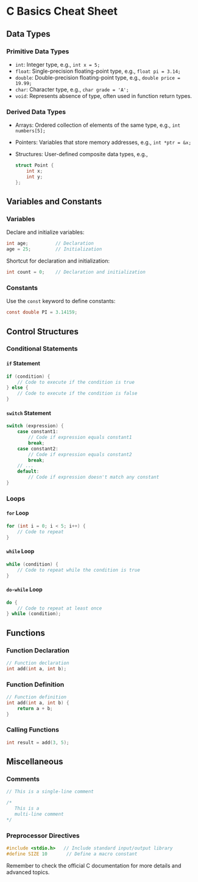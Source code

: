 # C Basics Cheat Sheet

## Data Types

### Primitive Data Types

- `int`: Integer type, e.g., `int x = 5;`
- `float`: Single-precision floating-point type, e.g., `float pi = 3.14;`
- `double`: Double-precision floating-point type, e.g., `double price = 19.99;`
- `char`: Character type, e.g., `char grade = 'A';`
- `void`: Represents absence of type, often used in function return types.

### Derived Data Types

- Arrays: Ordered collection of elements of the same type, e.g., `int numbers[5];`
- Pointers: Variables that store memory addresses, e.g., `int *ptr = &x;`
- Structures: User-defined composite data types, e.g.,

  ```c
  struct Point {
      int x;
      int y;
  };
  ```

## Variables and Constants

### Variables

Declare and initialize variables:

```c
int age;          // Declaration
age = 25;         // Initialization
```

Shortcut for declaration and initialization:

```c
int count = 0;    // Declaration and initialization
```

### Constants

Use the `const` keyword to define constants:

```c
const double PI = 3.14159;
```

## Control Structures

### Conditional Statements

#### `if` Statement

```c
if (condition) {
    // Code to execute if the condition is true
} else {
    // Code to execute if the condition is false
}
```

#### `switch` Statement

```c
switch (expression) {
    case constant1:
        // Code if expression equals constant1
        break;
    case constant2:
        // Code if expression equals constant2
        break;
    // ...
    default:
        // Code if expression doesn't match any constant
}
```

### Loops

#### `for` Loop

```c
for (int i = 0; i < 5; i++) {
    // Code to repeat
}
```

#### `while` Loop

```c
while (condition) {
    // Code to repeat while the condition is true
}
```

#### `do-while` Loop

```c
do {
    // Code to repeat at least once
} while (condition);
```

## Functions

### Function Declaration

```c
// Function declaration
int add(int a, int b);
```

### Function Definition

```c
// Function definition
int add(int a, int b) {
    return a + b;
}
```

### Calling Functions

```c
int result = add(3, 5);
```

## Miscellaneous

### Comments

```c
// This is a single-line comment

/*
   This is a
   multi-line comment
*/
```

### Preprocessor Directives

```c
#include <stdio.h>   // Include standard input/output library
#define SIZE 10       // Define a macro constant
```

Remember to check the official C documentation for more details and advanced topics.
```
